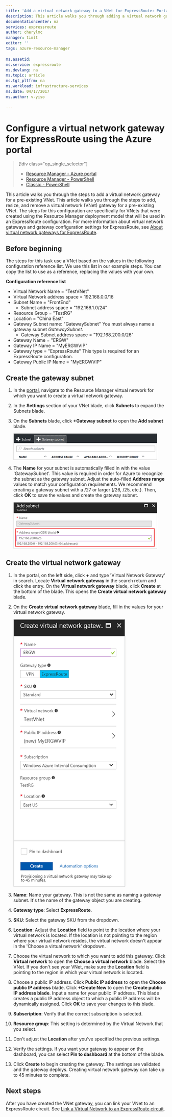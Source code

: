 ```yaml
---
title: 'Add a virtual network gateway to a VNet for ExpressRoute: Portal: Azure '
description: This article walks you through adding a virtual network gateway to an already created Resource Manager VNet for ExpressRoute.
documentationcenter: na
services: expressroute
author: cherylmc
manager: timlt
editor: ''
tags: azure-resource-manager

ms.assetid: 
ms.service: expressroute
ms.devlang: na
ms.topic: article
ms.tgt_pltfrm: na
ms.workload: infrastructure-services
ms.date: 04/17/2017
ms.author: v-yiso

---
```

# Configure a virtual network gateway for ExpressRoute using the Azure portal
> [!div class="op_single_selector"]
> * [Resource Manager - Azure portal](./expressroute-howto-add-gateway-portal-resource-manager.md)
> * [Resource Manager - PowerShell](./expressroute-howto-add-gateway-resource-manager.md)
> * [Classic - PowerShell](./expressroute-howto-add-gateway-classic.md)
> 
> 

This article walks you through the steps to add a virtual network gateway for a pre-existing VNet. This article walks you through the steps to add, resize, and remove a virtual network (VNet) gateway for a pre-existing VNet. The steps for this configuration are specifically for VNets that were created using the Resource Manager deployment model that will be used in an ExpressRoute configuration. For more information about virtual network gateways and gateway configuration settings for ExpressRoute, see [About virtual network gateways for ExpressRoute](./expressroute-about-virtual-network-gateways.md). 


## Before beginning

The steps for this task use a VNet based on the values in the following configuration reference list. We use this list in our example steps. You can copy the list to use as a reference, replacing the values with your own.

**Configuration reference list**

* Virtual Network Name = "TestVNet"
* Virtual Network address space = 192.168.0.0/16
* Subnet Name = "FrontEnd" 
	* Subnet address space = "192.168.1.0/24"
* Resource Group = "TestRG"
* Location = "China East"
* Gateway Subnet name: "GatewaySubnet" You must always name a gateway subnet *GatewaySubnet*.
	* Gateway Subnet address space = "192.168.200.0/26"
* Gateway Name = "ERGW"
* Gateway IP Name = "MyERGWVIP"
* Gateway type = "ExpressRoute" This type is required for an ExpressRoute configuration.
* Gateway Public IP Name = "MyERGWVIP"


## Create the gateway subnet

1. In the [portal](http://portal.azure.cn), navigate to the Resource Manager virtual network for which you want to create a virtual network gateway.
2. In the **Settings** section of your VNet blade, click **Subnets** to expand the Subnets blade.
3. On the **Subnets** blade, click **+Gateway subnet** to open the **Add subnet** blade. 
   
    ![Add the gateway subnet](./media/expressroute-howto-add-gateway-portal-resource-manager/addgwsubnet.png "Add the gateway subnet")


4. The **Name** for your subnet is automatically filled in with the value 'GatewaySubnet'. This value is required in order for Azure to recognize the subnet as the gateway subnet. Adjust the auto-filled **Address range** values to match your configuration requirements. We recommend creating a gateway subnet with a /27 or larger (/26, /25, etc.). Then, click **OK** to save the values and create the gateway subnet.

    ![Adding the subnet](./media/expressroute-howto-add-gateway-portal-resource-manager/addsubnetgw.png "Adding the subnet")

## Create the virtual network gateway

1. In the portal, on the left side, click **+** and type 'Virtual Network Gateway' in search. Locate **Virtual network gateway** in the search return and click the entry. On the **Virtual network gateway** blade, click **Create** at the bottom of the blade. This opens the **Create virtual network gateway** blade.
2. On the **Create virtual network gateway** blade, fill in the values for your virtual network gateway.

    ![Create virtual network gateway blade fields](./media/expressroute-howto-add-gateway-portal-resource-manager/gw.png "Create virtual network gateway blade fields")
3. **Name**: Name your gateway. This is not the same as naming a gateway subnet. It's the name of the gateway object you are creating.
4. **Gateway type**: Select **ExpressRoute**.
5. **SKU**: Select the gateway SKU from the dropdown.
6. **Location**: Adjust the **Location** field to point to the location where your virtual network is located. If the location is not pointing to the region where your virtual network resides, the virtual network doesn't appear in the 'Choose a virtual network' dropdown.
7. Choose the virtual network to which you want to add this gateway. Click **Virtual network** to open the **Choose a virtual network** blade. Select the VNet. If you don't see your VNet, make sure the **Location** field is pointing to the region in which your virtual network is located.
9. Choose a public IP address. Click **Public IP address** to open the **Choose public IP address** blade. Click **+Create New** to open the **Create public IP address blade**. Input a name for your public IP address. This blade creates a public IP address object to which a public IP address will be dynamically assigned. Click **OK** to save your changes to this blade.
10. **Subscription**: Verify that the correct subscription is selected.
11. **Resource group**: This setting is determined by the Virtual Network that you select.
12. Don't adjust the **Location** after you've specified the previous settings.
13. Verify the settings. If you want your gateway to appear on the dashboard, you can select **Pin to dashboard** at the bottom of the blade.
14. Click **Create** to begin creating the gateway. The settings are validated and the gateway deploys. Creating virtual network gateway can take up to 45 minutes to complete.

## Next steps
After you have created the VNet gateway, you can link your VNet to an ExpressRoute circuit. See [Link a Virtual Network to an ExpressRoute circuit](./expressroute-howto-linkvnet-portal-resource-manager.md).